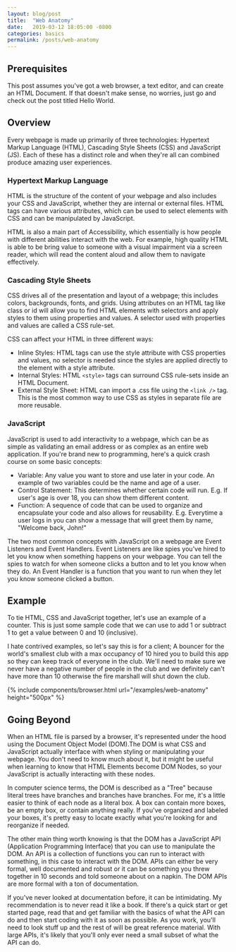 ```yaml
---
layout: blog/post
title:  "Web Anatomy"
date:   2019-03-12 18:05:00 -0800
categories: basics
permalink: /posts/web-anatomy
---
```


## Prerequisites
This post assumes you've got a web browser, a text editor, and can create an HTML Document. If that doesn't make sense, no worries, just go and check out the post titled Hello World.

## Overview
Every webpage is made up primarily of three technologies: Hypertext Markup Language (HTML), Cascading Style Sheets (CSS) and JavaScript (JS). Each of these has a distinct role and when they're all can combined produce amazing user experiences.

### Hypertext Markup Language
HTML is the structure of the content of your webpage and also includes your CSS and JavaScript, whether they are internal or external files. HTML tags can have various attributes, which can be used to select elements with CSS and can be manipulated by JavaScript.

HTML is also a main part of Accessibility, which essentially is how people with different abilities interact with the web. For example, high quality HTML is able to be bring value to someone with a visual impairment via a screen reader, which will read the content aloud and allow them to navigate effectively.

### Cascading Style Sheets
CSS drives all of the presentation and layout of a webpage; this includes colors, backgrounds, fonts, and grids. Using attributes on an HTML tag like class or id will allow you to find HTML elements with selectors  and apply styles to them using properties and values. A selector used with properties and values are called a CSS rule-set.

CSS can affect your HTML in three different ways:

* Inline Styles: HTML tags can use the style attribute with CSS properties and values, no selector is needed since the styles are applied directly to the element with a style attribute.
* Internal Styles: HTML `<style>` tags can surround CSS rule-sets inside an HTML Document.
* External Style Sheet: HTML can import  a .css file using the `<link />` tag. This is the most common way to use CSS as styles in separate file are more reusable.

### JavaScript
JavaScript is used to add interactivity to a webpage, which can be as simple as validating an email address or as complex as an entire web application. If you're brand new to programming, here's a quick crash course on some basic concepts:

* Variable: Any value you want to store and use later in your code. An example of two variables could be the name and age of a user.
* Control Statement: This determines whether certain code will run. E.g. If user's age is over 18, you can show them different content.
* Function: A sequence of code that can be used to organize and encapsulate your code and also allows for reusability. E.g. Everytime a user logs in you can show a message that will greet them by name, "Welcome back, John!"

The two most common concepts with JavaScript on a webpage are Event Listeners and Event Handlers. Event Listeners are like spies you've hired to let you know when something happens on your webpage. You can tell the spies to watch for when someone clicks a button and to let you know when they do. An Event Handler is a function that you want to run when they let you know someone clicked a button.

## Example
To tie HTML, CSS and JavaScript together, let's use an example of a counter. This is just some sample code that we can use to add 1 or subtract 1 to get a value between 0 and 10 (inclusive). 

I hate contrived examples, so let's say this is for a client; A bouncer for the world's smallest club with a max occupancy of 10 hired you to build this app so they can keep track of everyone in the club. We'll need to make sure we never have a negative number of people in the club and we definitely can't have more than 10 otherwise the fire marshall will shut down the club.

{% include components/browser.html url="/examples/web-anatomy" height="500px" %}

## Going Beyond
When an HTML file is parsed by a browser, it's represented under the hood using the Document Object Model (DOM).The DOM is what CSS and JavaScript actually interface with when styling or manipulating your webpage. You don't need to know much about it, but it might be useful when learning to know that HTML Elements become DOM Nodes, so your JavaScript is actually interacting with these nodes.

In computer science terms, the DOM is described as a "Tree" because literal trees have branches and branches have branches. For me, it's a little easier to think of each node as a literal box. A box can contain more boxes, be an empty box, or contain anything really. If you've organized and labeled your boxes, it's pretty easy to locate exactly what you're looking for and reorganize if needed.

The other main thing worth knowing is that the DOM has a JavaScript API (Application Programming Interface) that you can use to manipulate the DOM. An API is a collection of functions you can run to interact with something, in this case to interact with the DOM. APIs can either be very formal, well documented and robust or it can be something you threw together in 10 seconds and told someone about on a napkin. The DOM APIs are more formal with a ton of documentation.

If you've never looked at documentation before, it can be intimidating. My recommendation is to never read it like a book. If there's a quick start or get started page, read that and get familiar with the basics of what the API can do and then start coding with it as soon as possible. As you work, you'll need to look stuff up and the rest of will be great reference material. With large APIs, it's likely that you'll only ever need a small subset of what the API can do.
